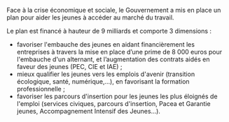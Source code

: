 <p>
  <span id="brief">
Face à la crise économique et sociale, le Gouvernement a mis en place un plan pour aider les jeunes à accéder au marché du travail.
  </span>
</p>
  <p> 
Le plan est financé à hauteur de 9 milliards et comporte 3 dimensions :
     <ul>
    <li>favoriser l'embauche des jeunes en aidant financièrement les entreprises à travers la mise en place d’une prime de 8 000 euros pour l'embauche d'un alternant, et l’augmentation des contrats aidés en faveur des jeunes (PEC, CIE et IAE) ;</li>
    <li>mieux qualifier les jeunes vers les emplois d'avenir (transition écologique, santé, numérique,...), en favorisant la formation professionnelle ;</li>
    <li>favoriser les parcours d'insertion pour les jeunes les plus éloignés de l'emploi (services civiques, parcours d'insertion, Pacea et Garantie jeunes, Accompagnement Intensif des Jeunes...).</li>
  </ul>
</p>